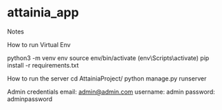 # attainia_app

Notes

How to run Virtual Env

python3 -m venv env
source env/bin/activate (env\Scripts\activate)
pip install -r requirements.txt


How to run the server 
cd AttainiaProject/
python manage.py runserver 

Admin credentials 
email: admin@admin.com
username: admin
password: adminpassword